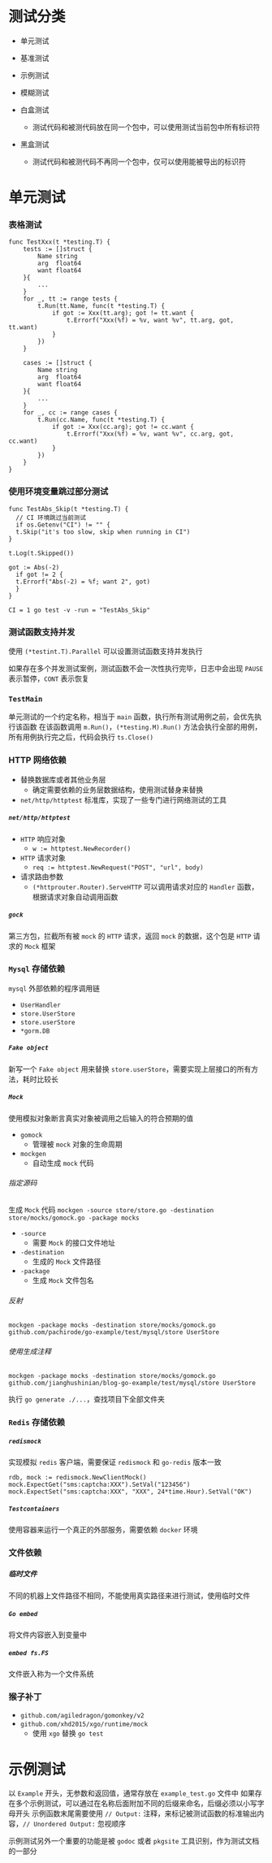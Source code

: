 # 测试分类

- 单元测试
- 基准测试
- 示例测试
- 模糊测试

- 白盒测试
    - 测试代码和被测代码放在同一个包中，可以使用测试当前包中所有标识符
- 黑盒测试
    - 测试代码和被测代码不再同一个包中，仅可以使用能被导出的标识符

# 单元测试

### 表格测试

```text
func TestXxx(t *testing.T) {
	tests := []struct {
		Name string
		arg  float64
		want float64
	}{
		...
	}
	for _, tt := range tests {
		t.Run(tt.Name, func(t *testing.T) {
			if got := Xxx(tt.arg); got != tt.want {
				t.Errorf("Xxx(%f) = %v, want %v", tt.arg, got, tt.want)
			}
		})
	}

	cases := []struct {
		Name string
		arg  float64
		want float64
	}{
		...
	}
	for _, cc := range cases {
		t.Run(cc.Name, func(t *testing.T) {
			if got := Xxx(cc.arg); got != cc.want {
				t.Errorf("Xxx(%f) = %v, want %v", cc.arg, got, cc.want)
			}
		})
	}
}
```

### 使用环境变量跳过部分测试

```text
func TestAbs_Skip(t *testing.T) {
  // CI 环境跳过当前测试
  if os.Getenv("CI") != "" {
  t.Skip("it's too slow, skip when running in CI")
}

t.Log(t.Skipped())

got := Abs(-2)
  if got != 2 {
  t.Errorf("Abs(-2) = %f; want 2", got)
  }
}

CI = 1 go test -v -run = "TestAbs_Skip"
```

### 测试函数支持并发

使用 `(*testint.T).Parallel` 可以设置测试函数支持并发执行

如果存在多个并发测试案例，测试函数不会一次性执行完毕，日志中会出现 `PAUSE` 表示暂停，`CONT` 表示恢复

### `TestMain`

单元测试的一个约定名称，相当于 `main` 函数，执行所有测试用例之前，会优先执行该函数
在该函数调用 `m.Run()`，`(*testing.M).Run()` 方法会执行全部的用例，所有用例执行完之后，代码会执行 `ts.Close()`

### HTTP 网络依赖

- 替换数据库或者其他业务层
    - 确定需要依赖的业务层数据结构，使用测试替身来替换
- `net/http/httptest` 标准库，实现了一些专门进行网络测试的工具

##### `net/http/httptest`

- `HTTP` 响应对象
    - `w := httptest.NewRecorder()`
- `HTTP` 请求对象
    - `req := httptest.NewRequest("POST", "url", body)`
- 请求路由参数
    - `(*httprouter.Router).ServeHTTP` 可以调用请求对应的 `Handler` 函数，根据请求对象自动调用函数

##### `gock`

第三方包，拦截所有被 `mock` 的 `HTTP` 请求，返回 `mock` 的数据，这个包是 `HTTP` 请求的 `Mock` 框架

### `Mysql` 存储依赖

`mysql` 外部依赖的程序调用链

- `UserHandler`
- `store.UserStore`
- `store.userStore`
- `*gorm.DB`

##### `Fake object`

新写一个 `Fake object` 用来替换 `store.userStore`，需要实现上层接口的所有方法，耗时比较长

##### `Mock`

使用模拟对象断言真实对象被调用之后输入的符合预期的值

- `gomock`
    - 管理被 `mock` 对象的生命周期
- `mockgen`
    - 自动生成 `mock` 代码

###### 指定源码

生成 `Mock` 代码 `mockgen -source store/store.go -destination store/mocks/gomock.go -package mocks`

- `-source`
    - 需要 `Mock` 的接口文件地址
- `-destination`
    - 生成的 `Mock` 文件路径
- `-package`
    - 生成 `Mock` 文件包名

###### 反射

`mockgen -package mocks -destination store/mocks/gomock.go github.com/pachirode/go-example/test/mysql/store UserStore`

###### 使用生成注释

`mockgen -package mocks -destination store/mocks/gomock.go github.com/jianghushinian/blog-go-example/test/mysql/store UserStore`

执行 `go generate ./...`，查找项目下全部文件夹

### `Redis` 存储依赖

##### `redismock`

实现模拟 `redis` 客户端，需要保证 `redismock` 和 `go-redis` 版本一致

```text
rdb, mock := redismock.NewClientMock()
mock.ExpectGet("sms:captcha:XXX").SetVal("123456")
mock.ExpectSet("sms:captcha:XXX", "XXX", 24*time.Hour).SetVal("OK")
```

##### `Testcontainers`

使用容器来运行一个真正的外部服务，需要依赖 `docker` 环境

### 文件依赖

##### 临时文件

不同的机器上文件路径不相同，不能使用真实路径来进行测试，使用临时文件

##### `Go embed`

将文件内容嵌入到变量中

##### `embed fs.FS`

文件嵌入称为一个文件系统

### 猴子补丁

- `github.com/agiledragon/gomonkey/v2`
- `github.com/xhd2015/xgo/runtime/mock`
    - 使用 `xgo` 替换 `go test`

# 示例测试

以 `Example` 开头，无参数和返回值，通常存放在 `example_test.go` 文件中
如果存在多个示例测试，可以通过在名称后面附加不同的后缀来命名，后缀必须以小写字母开头
示例函数末尾需要使用 `// Output:` 注释，来标记被测试函数的标准输出内容，`// Unordered Output:` 忽视顺序

示例测试另外一个重要的功能是被 `godoc` 或者 `pkgsite` 工具识别，作为测试文档的一部分

